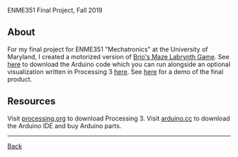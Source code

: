 ENME351 Final Project, Fall 2019

## About
For my final project for ENME351 "Mechatronics" at the University of Maryland, I created a motorized version of [Brio's Maze Labrynth Game](https://www.amazon.com/Brio-34000-BRIO-Labyrinth/dp/B0001WGISK). See [here](https://github.com/katherinekemp/RemoteControllableBrioMazeLabrynthGame/blob/main/ArduinoScript.ino) to download the Arduino code which you can run alongside an optional visualization written in Processing 3 [here](https://github.com/katherinekemp/RemoteControllableBrioMazeLabrynthGame/blob/main/Processing3Script.pde). See [here](https://www.youtube.com/watch?v=n3Yw-lH4Wy8&t=15s) for a demo of the final product.

## Resources
Visit [processing.org](https://processing.org/) to download Processing 3.
Visit [arduino.cc](https://www.arduino.cc/) to download the Arduino IDE and buy Arduino parts.

---
<a href="javascript:window.history.back();" align="center;">Back</a>

